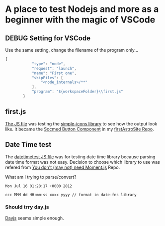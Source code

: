 # A place to test Nodejs and more as a beginner with the magic of VSCode

## DEBUG Setting for VSCode

Use the same setting, change the filename of the program only...

```javascript
{
            "type": "node",
            "request": "launch",
            "name": "First one",
            "skipFiles": [
                "<node_internals>/**"
            ],
            "program": "${workspaceFolder}\\first.js"
        }
```

## first.js

[The JS file](first.js) was testing the [simple-icons library](https://github.com/simple-icons/simple-icons) to see how the output look like. It became the [Socmed Button Component](https://github.com/headsink/firstAstroSite/blob/master/src/components/SocmedButton.astro) in my [firstAstroSite Repo](https://github.com/headsink/firstAstroSite).

## Date Time test

The [datetimetest JS file](datetimetest.js) was for testing date time library because parsing date time format was not easy. Decision to choose which library to use was refered from [You don't (may not) need Moment.js](https://github.com/you-dont-need/You-Dont-Need-Momentjs#string--date-format) Repo.

What am I trying to parse/convert?

```
Mon Jul 16 01:28:17 +0000 2012

ccc MMM dd HH:mm:ss xxxx yyyy // format in date-fns library
```

### Should trry day.js

[Dayjs](https://github.com/iamkun/dayjs) seems simple enough.
